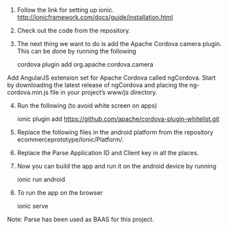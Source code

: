 1) Follow the link for setting up ionic.
http://ionicframework.com/docs/guide/installation.html

2) Check out the code from the repository.

3) The next thing we want to do is add the Apache Cordova camera plugin. 
This can be done by running the following

	cordova plugin add org.apache.cordova.camera
	
Add AngularJS extension set for Apache Cordova called ngCordova.  Start by downloading the latest release of ngCordova and placing the ng-cordova.min.js file in your project’s www/js directory.

4) Run the following (to avoid white screen on apps) 

	ionic plugin add https://github.com/apache/cordova-plugin-whitelist.git

5) Replace the following files in the android platform from the repository ecommerceprototype/Ionic/Platform/.

6) Replace the Parse Application ID and Client key in all the places.

7) Now you can build the app and run it on the android device by running

	ionic run android

8) To run the app on the browser

	ionic serve

Note:  Parse has been used as BAAS for this project.
